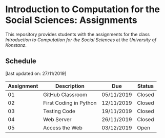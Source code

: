 # Introduction to Computation for the Social Sciences: Assignments

This repository provides students with the assignments for the class *Introduction to Computation for the Social Sciences* at the *University of Konstanz*.


## Schedule

[last updated on: 27/11/2019]

| Assignment | Description | Due | Status |
| --- | --- | --- | --- |
| 01 | GitHub Classroom | 05/11/2019 | Closed |
| 02 | First Coding in Python | 12/11/2019 | Closed |
| 03 | Testing Code | 19/11/2019 | Closed |
| 04 | Web Server | 26/11/2019 | Closed |
| 05 | Access the Web | 03/12/2019 | Open |
